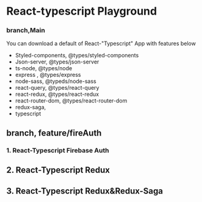 # React-typescript Playground

### branch,Main

You can download a default of React-"Typescript" App with features below

- Styled-components, @types/styled-components
- Json-server, @types/json-server
- ts-node, @types/node
- express , @types/express
- node-sass, @typeds/node-sass
- react-query, @types/react-query
- react-redux, @types/react-redux
- react-router-dom, @types/react-router-dom
- redux-saga,
- typescript

## branch, feature/fireAuth

### 1. React-Typescript Firebase Auth

## 2. React-Typescript Redux

## 3. React-Typescript Redux&Redux-Saga
